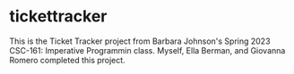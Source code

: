 # tickettracker
This is the Ticket Tracker project from Barbara Johnson's Spring 2023 CSC-161: Imperative Programmin class.
Myself, Ella Berman, and Giovanna Romero completed this project.
